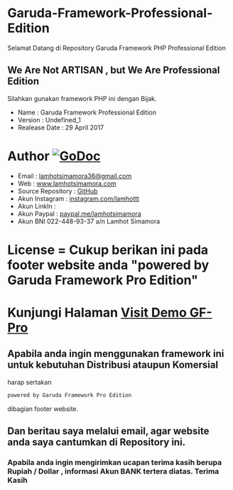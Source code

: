 # Garuda-Framework-Professional-Edition
Selamat Datang di Repository Garuda Framework PHP Professional Edition

## We Are Not ARTISAN , but We Are Professional Edition 

Silahkan gunakan framework PHP ini dengan Bijak.

* Name                : Garuda Framework Professional Edition
* Version           	: Undefined_1 
* Realease Date    	: 29 April 2017
# Author [![GoDoc](https://img.shields.io/twitter/url/http/shields.io.svg?style=social)](https://www.lamhotsimamora.com/) 
* Email            	: lamhotsimamora36@gmail.com 
* Web              	: <a href="https://lamhotsimamora.com" target="_blank">www.lamhotsimamora.com</a>
* Source Repository 	: </strong> <a href="https://github.com/lamhotsimamora/Garuda-Framework-Professional-Edition" target="_blank">GitHub</a>
* Akun Instagram      : <a href="https://www.instagram.com/lamhottt/" target="_blank">instagram.com/lamhottt</a>
* Akun LinkIn 		: <a href="#"></a>
* Akun Paypal         : <a href="https://www.paypal.me/lamhotsimamora" target="_blank">paypal.me/lamhotsimamora</a>
* Akun BNI 022-448-93-37 a/n Lamhot Simamora
# License = Cukup berikan ini pada footer website anda "powered by Garuda Framework Pro Edition"

# Kunjungi Halaman <a href="https://garudaframeworkpro.lamhotsimamora.com" target="_blank">Visit Demo GF-Pro</a>

## Apabila anda ingin menggunakan framework ini untuk kebutuhan  Distribusi ataupun Komersial
harap sertakan 
```go 
powered by Garuda Framework Pro Edition 
```
dibagian footer website.

## Dan beritau saya melalui email, agar website anda saya cantumkan di Repository ini.

### Apabila anda ingin mengirimkan ucapan terima kasih berupa Rupiah / Dollar , informasi Akun BANK tertera diatas. Terima Kasih


